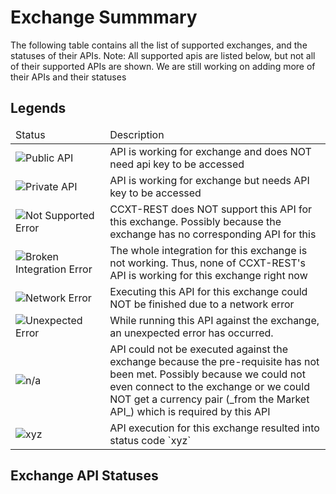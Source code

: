 # Exchange Summmary


The following table contains all the list of supported exchanges, and the statuses of their APIs. Note: All supported apis are listed below, but not all of their supported APIs are shown. We are still working on adding more of their APIs and their statuses

<p id="lastUpdateDate" style="width:50%"></p>

## Legends

<table>
<thead>
    <tr>
        <td style="width:30%">Status</td>
        <td>Description</td>
    </tr>
</thead>
<tbody>
    <tr>
        <td><img src="https://img.shields.io/badge/Public%20API-green.svg" alt="Public API"></td>
        <td>API is working for exchange and does NOT need api key to be accessed</td>
    </tr>
    <tr>
        <td><img src="https://img.shields.io/badge/Private%20API-blue.svg" alt="Private API"></td>
        <td>API is working for exchange but needs API key to be accessed</td>
    </tr>
    <tr>
        <td><img src="https://img.shields.io/badge/Error%3A%20Not%20Supported-yellow.svg" alt="Not Supported Error"></td>
        <td>CCXT-REST does NOT support this API for this exchange. Possibly because the exchange has no corresponding API for this</td>
    </tr>
    <tr>
        <td><img src="https://img.shields.io/badge/Error%3A%20Broken%20Integration-red.svg" alt="Broken Integration Error"></td>
        <td>The whole integration for this exchange is not working. Thus, none of CCXT-REST's API is working for this exchange right now</td>
    </tr>
    <tr>
        <td><img src="https://img.shields.io/badge/Error%3A%20Network-red.svg" alt="Network Error"></td>
        <td>Executing this API for this exchange could NOT be finished due to a network error</td>
    </tr>
    <tr>
        <td><img src="https://img.shields.io/badge/Error%3A%20Unexpected-red.svg" alt="Unexpected Error"></td>
        <td>While running this API against the exchange, an unexpected error has occurred.</td>
    </tr>
    <tr>
        <td><img src="https://img.shields.io/badge/n/a-grey.svg" alt="n/a"></td>
        <td>API could not be executed against the exchange because the pre-requisite has not been met. Possibly because we could not even connect to the exchange or we could NOT get a currency pair (_from the Market API_) which is required by this API</td>
    </tr>
    <tr>
        <td><img src="https://img.shields.io/badge/xyz-grey.svg" alt="xyz"></td>
        <td>API execution for this exchange resulted into status code `xyz`</td>
    </tr>
</tbody>
</table>

## Exchange API Statuses

<p id="exchangeSummary" style="width:50%"></p>

<script type="text/javascript">
    // Set up our HTTP request
    var xhr = new XMLHttpRequest();

    // Setup our listener to process completed requests
    xhr.onload = function () {

        // Process our return data
        if (xhr.status >= 200 && xhr.status < 300) {
            // What do when the request is successful
            var imageText = ('<img' + xhr.responseText.split('<img')[1]).split('</div>')[0]
            var tableText = ('<table' + xhr.responseText.split('<table')[1]).split('</table>')[0] + '</table>'
            document.getElementById("lastUpdateDate").innerHTML = imageText;
            document.getElementById("exchangeSummary").innerHTML = tableText;
        } else {
            // What do when the request fails
            console.log('The request failed!');
        }

        // Code that should run regardless of the request status
        console.log('This always runs...');
    };

    // Create and send a GET request
    // The first argument is the post type (GET, POST, PUT, DELETE, etc.)
    // The second argument is the endpoint URL
    xhr.open('GET', 'https://franz-see.github.io/ccxt-rest/exchanges/');
    xhr.send();
</script>
